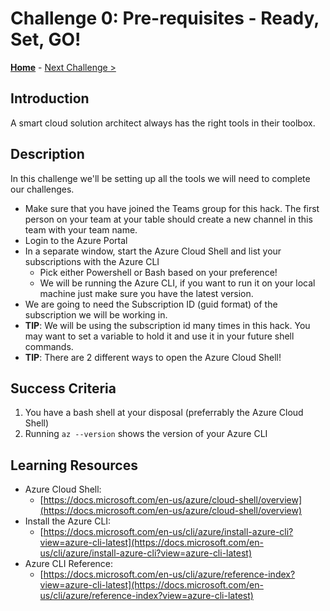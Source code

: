 # Challenge 0: Pre-requisites - Ready, Set, GO!

**[Home](../README.md)** - [Next Challenge >](./Challenge-01.md)

## Introduction

A smart cloud solution architect always has the right tools in their toolbox.

## Description

In this challenge we'll be setting up all the tools we will need to complete our challenges.

- Make sure that you have joined the Teams group for this hack. The first person on your team at your table should create a new channel in this team with your team name.
- Login to the Azure Portal
- In a separate window, start the Azure Cloud Shell and list your subscriptions with the Azure CLI
  - Pick either Powershell or Bash based on your preference!
  - We will be running the Azure CLI, if you want to run it on your local machine just make sure you have the latest version.
- We are going to need the Subscription ID (guid format) of the subscription we will be working in.
- **TIP**: We will be using the subscription id many times in this hack. You may want to set a variable to hold it and use it in your future shell commands.
- **TIP**: There are 2 different ways to open the Azure Cloud Shell!

## Success Criteria

1. You have a bash shell at your disposal (preferrably the Azure Cloud Shell)
1. Running `az --version` shows the version of your Azure CLI

## Learning Resources

- Azure Cloud Shell:
  - [https://docs.microsoft.com/en-us/azure/cloud-shell/overview](https://docs.microsoft.com/en-us/azure/cloud-shell/overview)
- Install the Azure CLI:
  - [https://docs.microsoft.com/en-us/cli/azure/install-azure-cli?view=azure-cli-latest](https://docs.microsoft.com/en-us/cli/azure/install-azure-cli?view=azure-cli-latest)
- Azure CLI Reference:
  - [https://docs.microsoft.com/en-us/cli/azure/reference-index?view=azure-cli-latest](https://docs.microsoft.com/en-us/cli/azure/reference-index?view=azure-cli-latest)
